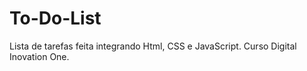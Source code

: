 # To-Do-List
Lista de tarefas feita integrando Html, CSS e JavaScript. Curso Digital Inovation One.
